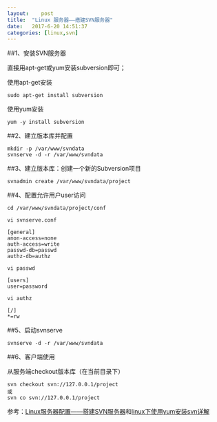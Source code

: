 ```yaml
---
layout:    post
title:  "Linux 服务器——搭建SVN服务器"
date:   2017-6-20 14:51:37
categories: [linux,svn]
---
```


##1、安装SVN服务器

直接用apt-get或yum安装subversion即可；

使用apt-get安装

```
sudo apt-get install subversion
```

使用yum安装

```
yum -y install subversion  
```

##2、建立版本库并配置

```
mkdir -p /var/www/svndata
svnserve -d -r /var/www/svndata
```

##3、建立版本库：创建一个新的Subversion项目

```
svnadmin create /var/www/svndata/project
```

##4、配置允许用户user访问

```
cd /var/www/svndata/project/conf
```

```
vi svnserve.conf

[general]
anon-access=none
auth-access=write
passwd-db=passwd
authz-db=authz

vi passwd

[users]
user=password

vi authz

[/]
*=rw
```

##5、启动svnserve

```
svnserve -d -r /var/www/svndata
```

##6、客户端使用

从服务端checkout版本库（在当前目录下）

```
svn checkout svn://127.0.0.1/project
或
svn co svn://127.0.0.1/project 
```

参考：[Linux服务器配置——搭建SVN服务器](http://blog.csdn.net/a649518776/article/details/39433883 "Linux服务器配置——搭建SVN服务器")和[linux下使用yum安装svn详解](http://blog.csdn.net/tjcyjd/article/details/41673705 "linux下使用yum安装svn详解")